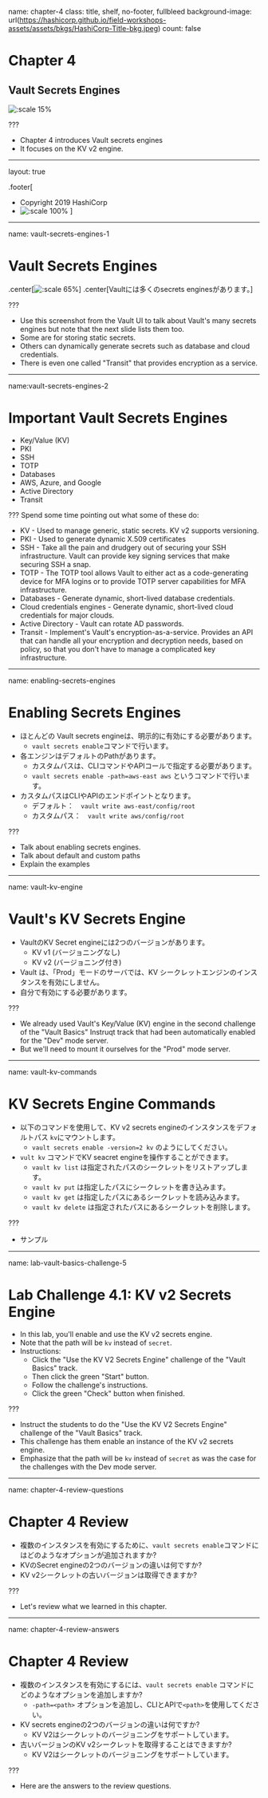 name: chapter-4
class: title, shelf, no-footer, fullbleed
background-image: url(https://hashicorp.github.io/field-workshops-assets/assets/bkgs/HashiCorp-Title-bkg.jpeg)
count: false

# Chapter 4      
## Vault Secrets Engines

![:scale 15%](https://hashicorp.github.io/field-workshops-assets/assets/logos/logo_vault.png)

???

* Chapter 4 introduces Vault secrets engines
* It focuses on the KV v2 engine.

---
layout: true

.footer[
- Copyright 2019 HashiCorp
- ![:scale 100%](https://hashicorp.github.io/field-workshops-assets/assets/logos/HashiCorp_Icon_Black.svg)
]

---
name: vault-secrets-engines-1
# Vault Secrets Engines

.center[![:scale 65%](images/vault-secrets-engines.png)]
.center[Vaultには多くのsecrets enginesがあります。]

???
* Use this screenshot from the Vault UI to talk about Vault's many secrets engines but note that the next slide lists them too.
* Some are for storing static secrets.
* Others can dynamically generate secrets such as database and cloud credentials.
* There is even one called "Transit" that provides encryption as a service.

---
name:vault-secrets-engines-2
# Important Vault Secrets Engines
* Key/Value (KV)
* PKI
* SSH
* TOTP
* Databases
* AWS, Azure, and Google
* Active Directory
* Transit

???
Spend some time pointing out what some of these do:
* KV - Used to manage generic, static secrets. KV v2 supports versioning.
* PKI - Used to generate dynamic X.509 certificates
* SSH - Take all the pain and drudgery out of securing your SSH infrastructure. Vault can provide key signing services that make securing SSH a snap.
* TOTP - The TOTP tool allows Vault to either act as a code-generating device for MFA logins or to provide TOTP server capabilities for MFA infrastructure.
* Databases - Generate dynamic, short-lived database credentials.
* Cloud credentials engines - Generate dynamic, short-lived cloud credentials for major clouds.
* Active Directory - Vault can rotate AD passwords.
* Transit - Implement's Vault's encryption-as-a-service. Provides an API that can handle all your encryption and decryption needs, based on policy, so that you don't have to manage a complicated key infrastructure.

---
name: enabling-secrets-engines
# Enabling Secrets Engines

* ほとんどの Vault secrets engineは、明示的に有効にする必要があります。
	* `vault secrets enable`コマンドで行います。
* 各エンジンはデフォルトのPathがあります。
	* カスタムパスは、CLIコマンドやAPIコールで指定する必要があります。
	* `vault secrets enable -path=aws-east aws` というコマンドで行います。
* カスタムパスはCLIやAPIのエンドポイントとなります。
	* デフォルト：　`vault write aws-east/config/root`
	* カスタムパス：　`vault write aws/config/root` 

???

* Talk about enabling secrets engines.
* Talk about default and custom paths
* Explain the examples

---
name: vault-kv-engine
# Vault's KV Secrets Engine
* VaultのKV Secret engineには2つのバージョンがあります。
  * KV v1 (バージョニングなし)
  * KV v2 (バージョニング付き)
* Vault は、「Prod」モードのサーバでは、KV シークレットエンジンのインスタンスを有効にしません。
* 自分で有効にする必要があります。

???
* We already used Vault's Key/Value (KV) engine in the second challenge of the "Vault Basics" Instruqt track that had been automatically enabled for the "Dev" mode server.
* But we'll need to mount it ourselves for the "Prod" mode server.

---
name: vault-kv-commands
# KV Secrets Engine Commands
* 以下のコマンドを使用して、KV v2 secrets engineのインスタンスをデフォルトパス `kv`にマウントします。
	* `vault secrets enable -version=2 kv` のようにしてください。
* `vult kv` コマンドでKV seacret engineを操作することができます。
  * `vault kv list` は指定されたパスのシークレットをリストアップします。
  * `vault kv put` は指定したパスにシークレットを書き込みます。
  * `vault kv get` は指定したパスにあるシークレットを読み込みます。
  * `vault kv delete` は指定されたパスにあるシークレットを削除します。

???
* サンプル

---
name: lab-vault-basics-challenge-5
# Lab Challenge 4.1: KV v2 Secrets Engine
* In this lab, you'll enable and use the KV v2 secrets engine.
* Note that the path will be `kv` instead of `secret`.
* Instructions:
  * Click the "Use the KV V2 Secrets Engine" challenge of the "Vault Basics" track.
  * Then click the green "Start" button.
  * Follow the challenge's instructions.
  * Click the green "Check" button when finished.

???
* Instruct the students to do the "Use the KV V2 Secrets Engine" challenge of the "Vault Basics" track.
* This challenge has them enable an instance of the KV v2 secrets engine.
* Emphasize that the path will be `kv` instead of `secret` as was the case for the challenges with the Dev mode server.

---
name: chapter-4-review-questions
# Chapter 4 Review

* 複数のインスタンスを有効にするために、`vault secrets enable`コマンドにはどのようなオプションが追加されますか?
* KVのSecret engineの2つのバージョンの違いは何ですか?
* KV v2シークレットの古いバージョンは取得できますか?

???
* Let's review what we learned in this chapter.

---
name: chapter-4-review-answers
# Chapter 4 Review

* 複数のインスタンスを有効にするには、`vault secrets enable` コマンドにどのようなオプションを追加しますか?
  * `-path=<path>` オプションを追加し、CLIとAPIで`<path>`を使用してください。
* KV secrets engineの2つのバージョンの違いは何ですか?
  * KV V2はシークレットのバージョニングをサポートしています。
* 古いバージョンのKV v2シークレットを取得することはできますか?
  * KV V2はシークレットのバージョニングをサポートしています。

???
* Here are the answers to the review questions.
